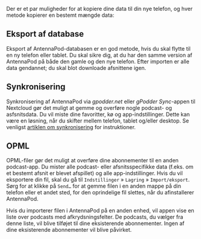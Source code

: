 Der er et par muligheder for at kopiere dine data til din nye telefon, og hver
metode kopierer en bestemt mængde data:

## Eksport af database

Eksport af AntennaPod-databasen er en god metode, hvis du skal flytte til en ny
telefon eller tablet. Du skal sikre dig, at du har den samme version af
AntennaPod på både den gamle og den nye telefon. Efter importen er alle data
gendannet; du skal blot downloade afsnittene igen.

## Synkronisering

Synkronisering af AntennaPod via *gpodder.net* eller *gPodder Sync*-appen til
Nextcloud gør det muligt at gemme og overføre nogle podcast- og asfsnitsdata. Du
vil miste dine favoritter, kø og app-indstillinger. Dette kan være en løsning,
når du skifter mellem telefon, tablet og/eller desktop. Se venligst [artiklen om
synkronisering](/documentation/general/synchronization) for instruktioner.

## OPML

OPML-filer gør det muligt at overføre dine abonnementer til en anden podcast-app.
Du mister alle podcast- eller afsnitsspecifikke data (f.eks. om et bestemt
afsnit er blevet afspillet) og alle app-indstillinger. Hvis du vil eksportere
din fil, skal du gå til `Indstillinger` » `Lagring` » `Import/eksport`. Sørg for
at klikke på `Send…` for at gemme filen i en anden mappe på din telefon eller et
andet sted, for den oprindelige fil slettes, når du afinstallerer AntennaPod.

Hvis du importerer filen i AntennaPod på en anden enhed, vil appen vise en liste
over podcasts med afkrydsningsfelter. De podcasts, du vælger fra denne liste,
vil blive tilføjet til dine eksisterende abonnementer. Ingen af dine
eksisterende abonnementer vil blive påvirket.
